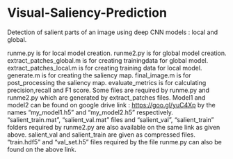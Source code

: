 # Visual-Saliency-Prediction
Detection of salient parts of an image using deep CNN models : local and global.

runme.py is for local model creation.
runme2.py is for global model creation.
extract_patches_global.m is for creating trainingdata for global model.
extract_patches_local.m is for creating training data for local model.
generate.m is for creating the saliency map.
final_image.m is for post_processing the saliency map.
evaluate_metrics is for calculating precision,recall and F1 score.
Some files are required by runme.py and runme2.py which are generated by extract_patches files.
Model1 and model2 can be found on google drive link : https://goo.gl/yuC4Xp by the names “my_model1.h5” and “my_model2.h5” respectively.
“salient_train.mat”, “salient_val.mat” files and “salient_val”, “salient_train” folders required by runme2.py are also available on the same link as given above. salient_val and salient_train are given as compressed files.
“train.hdf5” and “val_set.h5” files required by the file runme.py can also be found on the above link.

